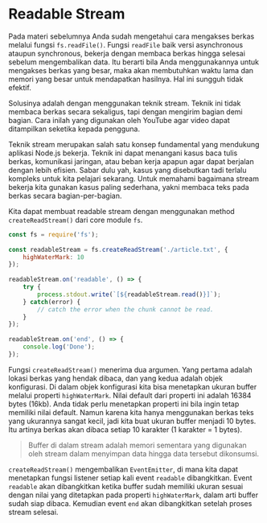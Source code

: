 # Readable Stream

Pada materi sebelumnya Anda sudah mengetahui cara mengakses berkas melalui fungsi `fs.readFile()`. Fungsi `readFile` baik versi asynchronous ataupun synchronous, bekerja dengan membaca berkas hingga selesai sebelum mengembalikan data. Itu berarti bila Anda menggunakannya untuk mengakses berkas yang besar, maka akan membutuhkan waktu lama dan memori yang besar untuk mendapatkan hasilnya. Hal ini sungguh tidak efektif.

Solusinya adalah dengan menggunakan teknik stream. Teknik ini tidak membaca berkas secara sekaligus, tapi dengan mengirim bagian demi bagian. Cara inilah yang digunakan oleh YouTube agar video dapat ditampilkan seketika kepada pengguna.

Teknik stream merupakan salah satu konsep fundamental yang mendukung aplikasi Node.js bekerja. Teknik ini dapat menangani kasus baca tulis berkas, komunikasi jaringan, atau beban kerja apapun agar dapat berjalan dengan lebih efisien. Sabar dulu yah, kasus yang disebutkan tadi terlalu kompleks untuk kita pelajari sekarang. Untuk memahami bagaimana stream bekerja kita gunakan kasus paling sederhana, yakni membaca teks pada berkas secara bagian-per-bagian.

Kita dapat membuat readable stream dengan menggunakan method `createReadStream()` dari core module `fs`.

```js
const fs = require('fs');
 
const readableStream = fs.createReadStream('./article.txt', {
    highWaterMark: 10
});
 
readableStream.on('readable', () => {
    try {
        process.stdout.write(`[${readableStream.read()}]`);
    } catch(error) {
        // catch the error when the chunk cannot be read.
    }
});
 
readableStream.on('end', () => {
    console.log('Done');
});
```

Fungsi `createReadStream()` menerima dua argumen. Yang pertama adalah lokasi berkas yang hendak dibaca, dan yang kedua adalah objek konfigurasi. Di dalam objek konfigurasi kita bisa menetapkan ukuran buffer melalui properti `highWaterMark`. Nilai default dari properti ini adalah 16384 bytes (16kb). Anda tidak perlu menetapkan properti ini bila ingin tetap memiliki nilai default. Namun karena kita hanya menggunakan berkas teks yang ukurannya sangat kecil, jadi kita buat ukuran buffer menjadi 10 bytes. Itu artinya berkas akan dibaca setiap 10 karakter (1 karakter = 1 bytes).

> Buffer di dalam stream adalah memori sementara yang digunakan oleh stream dalam menyimpan data hingga data tersebut dikonsumsi.

`createReadStream()` mengembalikan `EventEmitter`, di mana kita dapat menetapkan fungsi listener setiap kali event `readable` dibangkitkan. Event `readable` akan dibangkitkan ketika buffer sudah memiliki ukuran sesuai dengan nilai yang ditetapkan pada properti `highWaterMark`, dalam arti buffer sudah siap dibaca. Kemudian event `end` akan dibangkitkan setelah proses stream selesai.